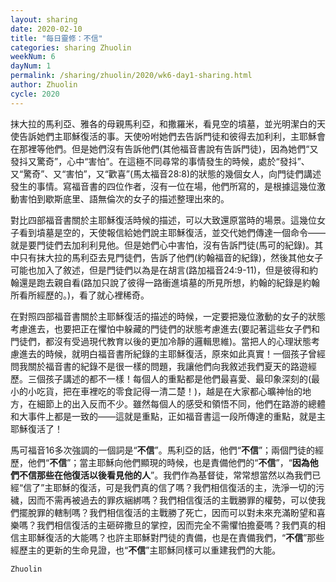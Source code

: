 ```yaml
---
layout: sharing
date: 2020-02-10
title: "每日靈修：不信"
categories: sharing Zhuolin
weekNum: 6
dayNum: 1
permalink: /sharing/zhuolin/2020/wk6-day1-sharing.html
author: Zhuolin
cycle: 2020
---
```

  
抹大拉的馬利亞、雅各的母親馬利亞，和撒羅米，看見空的墳墓，並光明潔白的天使告訴她們主耶穌復活的事。天使吩咐她們去告訴門徒和彼得去加利利，主耶穌會在那裡等他們。但是她們沒有告訴他們(其他福音書說有告訴門徒)，因為她們“又發抖又驚奇”，心中“害怕”。在這極不同尋常的事情發生的時候，處於“發抖”、又“驚奇”、又“害怕”，又“歡喜”(馬太福音28:8)的狀態的幾個女人，向門徒們講述發生的事情。寫福音書的四位作者，沒有一位在場，他們所寫的，是根據這幾位激動害怕到歇斯底里、語無倫次的女子的描述整理出來的。  

對比四部福音書關於主耶穌復活時候的描述，可以大致還原當時的場景。這幾位女子看到墳墓是空的，天使報信給她們說主耶穌復活，並交代她們傳達一個命令——就是要門徒們去加利利見他。但是她們心中害怕，沒有告訴門徒(馬可的紀錄)。其中只有抹大拉的馬利亞去見門徒們，告訴了他們(約翰福音的紀錄)，然後其他女子可能也加入了敘述，但是門徒們以為是在胡言(路加福音24:9-11)，但是彼得和約翰還是跑去親自看(路加只說了彼得一路衝進墳墓的所見所想，約翰的紀錄是約翰所看所經歷的。)，看了就心裡稀奇。  

在對照四部福音書關於主耶穌復活的描述的時候，一定要把幾位激動的女子的狀態考慮進去，也要把正在懼怕中躲藏的門徒們的狀態考慮進去(要記著這些女子們和門徒們，都沒有受過現代教育以後的更加冷靜的邏輯思維)。當把人的心理狀態考慮進去的時候，就明白福音書所紀錄的主耶穌復活，原來如此真實！一個孩子曾經問我關於福音書的紀錄不是很一樣的問題，我讓他們向我敘述我們夏天的路遊經歷。三個孩子講述的都不一樣！每個人的重點都是他們最喜愛、最印象深刻的(最小的小吃貨，把在車裡吃的零食記得一清二楚！)，越是在大家都心曠神怡的地方，在細節上的出入反而不少。雖然每個人的感受和領悟不同，他們在路游的總體和大事件上都是一致的——這就是重點，正如福音書這一段所傳達的重點，就是主耶穌復活了！  

馬可福音16多次強調的一個詞是“**不信**”。馬利亞的話，他們“**不信**”；兩個門徒的經歷，他們“**不信**”；當主耶穌向他們顯現的時候，也是責備他們的“**不信**”，“**因為他們不信那些在他復活以後看見他的人**”。我們作為基督徒，常常想當然以為我們已經“信了”主耶穌的復活，可是我們真的信了嗎？我們相信復活的主，洗淨一切的污穢，因而不需再被過去的罪疚綑綁嗎？我們相信復活的主戰勝罪的權勢，可以使我們擺脫罪的轄制嗎？我們相信復活的主戰勝了死亡，因而可以對未來充滿盼望和喜樂嗎？我們相信復活的主砸碎撒旦的掌控，因而完全不需懼怕擔憂嗎？我們真的相信主耶穌復活的大能嗎？也許主耶穌對門徒的責備，也是在責備我們，“**不信**”那些經歷主的更新的生命見證，也“**不信**”主耶穌同樣可以重建我們的大能。  

`Zhuolin`  
